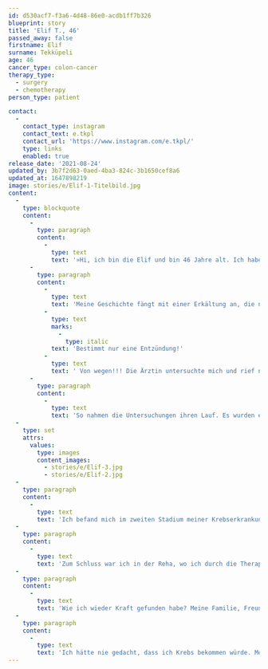 ```yaml
---
id: d530acf7-f3a6-4d48-86e0-acdb1ff7b326
blueprint: story
title: 'Elif T., 46'
passed_away: false
firstname: Elif
surname: Tekküpeli
age: 46
cancer_type: colon-cancer
therapy_type:
  - surgery
  - chemotherapy
person_type: patient

contact:
  -
    contact_type: instagram
    contact_text: e.tkpl
    contact_url: 'https://www.instagram.com/e.tkpl/'
    type: links
    enabled: true
release_date: '2021-08-24'
updated_by: 3b7f2d63-0aed-4ba3-824c-3b1650cef8a6
updated_at: 1647898219
image: stories/e/Elif-1-Titelbild.jpg
content:
  -
    type: blockquote
    content:
      -
        type: paragraph
        content:
          -
            type: text
            text: '»Hi, ich bin die Elif und bin 46 Jahre alt. Ich habe mit 44 Darmkrebs bekommen, bin Mutter von drei wunderschönen Mädels im Alter von 16, 24 und 20 Jahren und bin verheiratet.'
      -
        type: paragraph
        content:
          -
            type: text
            text: 'Meine Geschichte fängt mit einer Erkältung an, die nicht weg gehen wollte. Ich habe alles versucht, aber wurde einfach nicht fit. Ich bin wieder arbeiten gegangen mit Schmerzen an der linken Seite des Unterbauchs. Dies hielt drei Wochen an, bis ich Verstopfungen bekommen habe, ein Symptom, dass ich zu dieser Zeit nicht kannte. Ich wurde blasser und auf einen Rat von meiner Arbeitskollegin bin ich ins Krankenhaus gegangen. Am 7. Mai 2019 hat alles angefangen. Am nächsten Tag wurde bei mir eine Sonographie angesetzt. Bis dahin hab ich mir nichts Schlimmes gedacht. '
          -
            type: text
            marks:
              -
                type: italic
            text: 'Bestimmt nur eine Entzündung!'
          -
            type: text
            text: ' Von wegen!!! Die Ärztin untersuchte mich und rief nebenbei auch die anderen Ärzte zu sich. Es kamen insgesamt vier Ärzte dazu und guckten sich das Ergebnis an. Ein Arzt sagte, es sei Verstopfung, ein anderer sagte, es sei eine Entzündung. Die Leber wurde ebenfalls untersucht, da dort Metastasen vermutet wurden. Gott sei dank blieb die Vermutung negativ.'
      -
        type: paragraph
        content:
          -
            type: text
            text: 'So nahmen die Untersuchungen ihren Lauf. Es wurden ein CT, ein MRT, Ultraschall-Untersuchungen und eine Darmspiegelung gemacht, wobei zwei Tumore entdeckt wurden. Die Operation am 17. Mai 2019 statt und die Tumore wurden entfernt. Eigentlich ging es mir soweit ganz gut, es hatte sich jedoch ein Abszess gebildet und ich musste wenige Tage später notoperiert werden. Ich hatte große Angst. Die OP hat zwei Stunden gedauert. Ich habe mich nur schwer erholt. Dann kam auch noch eine Lungenentzündung und zum Schluss noch ein Harnwegsinfekt dazu. Mein Aufenthalt im Krankenhaus belief sich auf insgesamt sechs Wochen. Eine lange Zeit konnte ich nicht aufstehen und das Laufen fiel mir so schwer. Ich bin eine Person, die normalerweise viel läuft. Dies klappte aber nicht mehr.'
  -
    type: set
    attrs:
      values:
        type: images
        content_images:
          - stories/e/Elif-3.jpg
          - stories/e/Elif-2.jpg
  -
    type: paragraph
    content:
      -
        type: text
        text: 'Ich befand mich im zweiten Stadium meiner Krebserkrankung. Gott sei Dank, hat bei mir nichts gestreut, es gab keine Metastasen. Am 17. Juni wurde ich schließlich entlassen. Bevor ich realisieren konnte, was eigentlich passiert, war alles um mich herum schon geschehen. Es gab keine Zeit zum Überlegen. Meine Ärzte waren glücklicherweise sehr toll und ich habe mich bei ihnen gut aufgehoben gefühlt.'
  -
    type: paragraph
    content:
      -
        type: text
        text: 'Zum Schluss war ich in der Reha, wo ich durch die Therapie zu mir selbst finden konnte. Außerdem war da noch die anschließende Chemotherapie, in Tablettenform, welche noch einmal sechs Monate dauerte. 🤭'
  -
    type: paragraph
    content:
      -
        type: text
        text: 'Wie ich wieder Kraft gefunden habe? Meine Familie, Freunde, eigentlich alle haben mich unterstützt, vor allem meine Mutter – eine starke Person, mein Ein und Alles – hat mir Kraft gegeben. Auch waren meine Kinder und mein Mann für mich da sowie meine Schwester, mein Bruder und mein Vater, was ich sehr schätze.'
  -
    type: paragraph
    content:
      -
        type: text
        text: 'Ich hätte nie gedacht, dass ich Krebs bekommen würde. Mein Fazit: Nie nach hinten schauen – immer nach vorne! Und das Leben genießen, auf seinen Körper hören und die Signale. Ich hoffe, dass das eine einmalige Sache für mich war.«'
---
```

